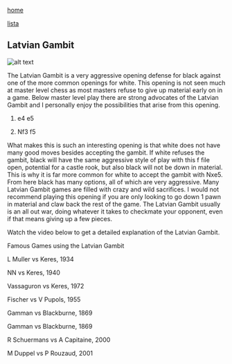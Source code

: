 [home](/zaliczeniowe1awww/)

[lista](/zaliczeniowe1awww/lista/)

## Latvian Gambit

![alt text](https://www.thechesswebsite.com/wp-content/uploads/2012/07/LatvianGambit_big.jpg "Latvian Gambit")


The Latvian Gambit is a very aggressive opening defense for black against one of the more common openings for white. This opening is not seen much at master level chess as most masters refuse to give up material early on in a game. Below master level play there are strong advocates of the Latvian Gambit and I personally enjoy the possibilities that arise from this opening.

1. e4 e5

2. Nf3 f5

What makes this is such an interesting opening is that white does not have many good moves besides accepting the gambit. If white refuses the gambit, black will have the same aggressive style of play with this f file open, potential for a castle rook, but also black will not be down in material. This is why it is far more common for white to accept the gambit with Nxe5. From here black has many options, all of which are very aggressive. Many Latvian Gambit games are filled with crazy and wild sacrifices. I would not recommend playing this opening if you are only looking to go down 1 pawn in material and claw back the rest of the game. The Latvian Gambit usually is an all out war, doing whatever it takes to checkmate your opponent, even if that means giving up a few pieces.

Watch the video below to get a detailed explanation of the Latvian Gambit.









Famous Games using the Latvian Gambit

L Muller vs Keres, 1934

NN vs Keres, 1940

Vassaguron vs Keres, 1972

Fischer vs V Pupols, 1955

Gamman vs Blackburne, 1869

Gamman vs Blackburne, 1869

R Schuermans vs A Capitaine, 2000

M Duppel vs P Rouzaud, 2001

